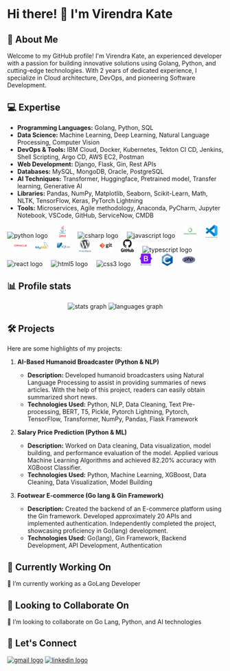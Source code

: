 # Hi there! 👋 I'm Virendra Kate

## 🚀 About Me

Welcome to my GitHub profile! I'm Virendra Kate, an experienced developer with a passion for building innovative solutions using Golang, Python, and cutting-edge technologies. With 2 years of dedicated experience, I specialize in Cloud architecture, DevOps, and pioneering Software Development.

## 💻 Expertise

- **Programming Languages:** Golang, Python, SQL
- **Data Science:** Machine Learning, Deep Learning, Natural Language Processing, Computer Vision
- **DevOps & Tools:** IBM Cloud, Docker, Kubernetes, Tekton CI CD, Jenkins, Shell Scripting, Argo CD, AWS EC2, Postman
- **Web Development:** Django, Flask, Gin, Rest APIs
- **Databases:** MySQL, MongoDB, Oracle, PostgreSQL
- **AI Techniques:** Transformer, Huggingface, Pretrained model, Transfer learning, Generative AI
- **Libraries:** Pandas, NumPy, Matplotlib, Seaborn, Scikit-Learn, Math, NLTK, TensorFlow, Keras, PyTorch Lightning
- **Tools:** Microservices, Agile methodology, Anaconda, PyCharm, Jupyter Notebook, VSCode, GitHub, ServiceNow, CMDB

<div align="left">
  <img src="https://cdn.jsdelivr.net/gh/devicons/devicon/icons/python/python-original.svg" height="30" alt="python logo"  />
  <img width="12" />
  <img src="https://github.com/devicons/devicon/blob/v2.16.0/icons/java/java-original-wordmark.svg" height="30" alt="java logo"  />
  <img width="12" />
  <img src="https://cdn.jsdelivr.net/gh/devicons/devicon/icons/csharp/csharp-original.svg" height="30" alt="csharp logo"  />
  <img width="12" />
  <img src="https://cdn.jsdelivr.net/gh/devicons/devicon/icons/javascript/javascript-original.svg" height="30" alt="javascript logo"  />
  <img width="12" />
  <img src="https://github.com/devicons/devicon/blob/v2.16.0/icons/anaconda/anaconda-original-wordmark.svg" height="30" alt="anaconda logo"  />
  <img width="12" />
  <img src="https://github.com/devicons/devicon/blob/v2.16.0/icons/vscode/vscode-original-wordmark.svg" height="30" alt="vscode logo"  />
  <img width="12" />
  <img src="https://github.com/devicons/devicon/blob/v2.16.0/icons/oracle/oracle-original.svg" height="30" alt="oracle logo"  />
  <img width="12" />
  <img src="https://github.com/devicons/devicon/blob/v2.16.0/icons/mysql/mysql-original-wordmark.svg" height="30" alt="mysql logo"  />
  <img width="12" />
  <img src="https://github.com/devicons/devicon/blob/v2.16.0/icons/sqlite/sqlite-original-wordmark.svg" height="30" alt="sqlite logo"  />
  <img width="12" />
  <img src="https://github.com/devicons/devicon/blob/v2.16.0/icons/wordpress/wordpress-original.svg" height="30" alt="wordpress logo"  />
  <img width="12" />
  <img src="https://github.com/devicons/devicon/blob/v2.16.0/icons/git/git-original-wordmark.svg" height="30" alt="git logo"  />
  <img width="12" />
  <img src="https://github.com/devicons/devicon/blob/v2.16.0/icons/github/github-original-wordmark.svg" height="30" alt="github logo"  />
  <img width="12" />
  <img src="https://cdn.jsdelivr.net/gh/devicons/devicon/icons/typescript/typescript-original.svg" height="30" alt="typescript logo"  />
  <img width="12" />
  <img src="https://cdn.jsdelivr.net/gh/devicons/devicon/icons/react/react-original.svg" height="30" alt="react logo"  />
  <img width="12" />
  <img src="https://cdn.jsdelivr.net/gh/devicons/devicon/icons/html5/html5-original.svg" height="30" alt="html5 logo"  />
  <img width="12" />
  <img src="https://cdn.jsdelivr.net/gh/devicons/devicon/icons/css3/css3-original.svg" height="30" alt="css3 logo"  />
  <img width="12" />
  <img src="https://github.com/devicons/devicon/blob/v2.16.0/icons/bootstrap/bootstrap-original-wordmark.svg" height="30" alt="bootstrap logo"  />
  <img width="12" />
  <img src="https://github.com/devicons/devicon/blob/v2.16.0/icons/c/c-original.svg" height="30" alt="c logo"  />
  <img width="12" />
  <img src="https://github.com/devicons/devicon/blob/v2.16.0/icons/php/php-original.svg" height="30" alt="php logo"  />
  <img width="12" />
</div>

## 📊 Profile stats

<div align="center">
  <img src="https://github-readme-stats.vercel.app/api?username=Viru9029&hide_title=false&hide_rank=false&show_icons=true&include_all_commits=true&count_private=true&disable_animations=false&theme=dracula&locale=en&hide_border=false" height="150" alt="stats graph"  />
  <img src="https://github-readme-stats.vercel.app/api/top-langs?username=Viru9029&locale=en&hide_title=false&layout=compact&card_width=320&langs_count=5&theme=dracula&hide_border=false" height="150" alt="languages graph"  />
</div>

## 🛠️ Projects

Here are some highlights of my projects:

1. **AI-Based Humanoid Broadcaster (Python & NLP)**
   - **Description:** Developed humanoid broadcasters using Natural Language Processing to assist in providing summaries of news articles. With the help of this project, readers can easily obtain summarized short news.
   - **Technologies Used:** Python, NLP, Data Cleaning, Text Pre-processing, BERT, T5, Pickle, Pytorch Lightning, Pytorch, TensorFlow, Transformer, NumPy, Pandas, Flask Framework
   
2. **Salary Price Prediction (Python & ML)**
   - **Description:** Worked on Data cleaning, Data visualization, model building, and performance evaluation of the model. Applied various Machine Learning Algorithms and achieved 82.20% accuracy with XGBoost Classifier.
   - **Technologies Used:** Python, Machine Learning, XGBoost, Data Cleaning, Data Visualization, Model Building
   
3. **Footwear E-commerce (Go lang & Gin Framework)**
   - **Description:** Created the backend of an E-commerce platform using the Gin framework. Developed approximately 20 APIs and implemented authentication. Independently completed the project, showcasing proficiency in Go(lang) development.
   - **Technologies Used:** Go(lang), Gin Framework, Backend Development, API Development, Authentication

## 🔭 Currently Working On

🌱 I’m currently working as a GoLang Developer

## 👯 Looking to Collaborate On

💞️ I’m looking to collaborate on Go Lang, Python, and AI technologies

## 🔗 Let's Connect

<div align="left">
  <a href="mailto:vbkate9@gmail.com"><img src="https://img.shields.io/static/v1?message=Gmail&logo=gmail&label=&color=D14836&logoColor=white&labelColor=&style=for-the-badge" height="35" alt="gmail logo"  /></a>
  <a href="https://www.linkedin.com/in/virendrakate/"><img src="https://img.shields.io/static/v1?message=LinkedIn&logo=linkedin&label=&color=0077B5&logoColor=white&labelColor=&style=for-the-badge" height="35" alt="linkedin logo"  /></a>
</div>

<!-- Connect with me on [LinkedIn](https://www.linkedin.com/in/virendrakate/) or [Email](vbkate9@gmail.com) to stay updated on my latest projects and insights. -->

